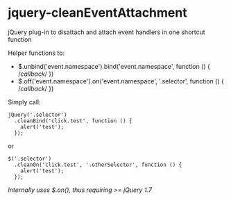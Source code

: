 jquery-cleanEventAttachment
===========================

jQuery plug-in to disattach and attach event handlers in one shortcut function


Helper functions to:
* $.unbind('event.namespace').bind('event.namespace', function () { /*callback*/ })
* $.off('event.namespace').on('event.namespace', '.selector', function () { /*callback*/ })

Simply call:
```
jQuery('.selector')
  .cleanBind('click.test', function () {
    alert('test');
  });
```
or
```
$('.selector')
  .cleanOn('click.test', '.otherSelector', function () {
    alert('test');
  });
```


*Internally uses $.on(), thus requiring >= jQuery 1.7*
